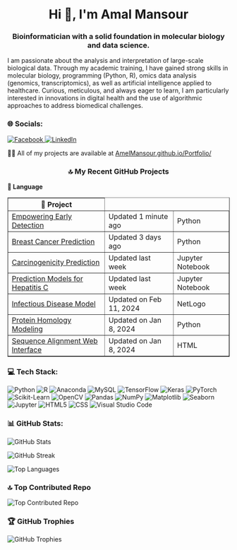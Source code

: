 <h1 align="center">Hi 👋, I'm Amal Mansour</h1>
<h3 align="center">Bioinformatician with a solid foundation in molecular biology and data science.</h3>

<p>I am passionate about the analysis and interpretation of large-scale biological data. Through my academic training, I have gained strong skills in molecular biology, programming (Python, R), omics data analysis (genomics, transcriptomics), as well as artificial intelligence applied to healthcare. Curious, meticulous, and always eager to learn, I am particularly interested in innovations in digital health and the use of algorithmic approaches to address biomedical challenges.</p>

<h3>🌐 Socials:</h3>
<p>
  <a href="https://www.facebook.com/amal.mansour.31149">
    <img src="https://img.shields.io/badge/Facebook-%231877F2.svg?logo=Facebook&logoColor=white" alt="Facebook" />
  </a>
  <a href="https://linkedin.com/in/amal-mansour-">
    <img src="https://img.shields.io/badge/LinkedIn-%230077B5.svg?logo=linkedin&logoColor=white" alt="LinkedIn" />
  </a>
</p>


<p>👨‍💻 All of my projects are available at <a href="https://AmelMansour.github.io/Portfolio/">AmelMansour.github.io/Portfolio/</a></p>

<h3 align="center">🔝 My Recent GitHub Projects</h3>

<table align="center" border="1" cellpadding="10">
  <thead>
    <tr>
      <th><b>🎁 Project</b></th
      <th><b>📝 Language</b></th>
    </tr>
  </thead>
  <tbody>
    <tr>
      <td><a href="https://github.com/AmelMansour/Empowering-Early-Detection-Innovative-Computer-Aided-Detection-System-for-Breast-Cancer-Diagnosis" target="_blank">Empowering Early Detection</a></td>
      <td>Updated 1 minute ago</td>
      <td>Python</td>
    </tr>
    <tr>
      <td><a href="https://github.com/AmelMansour/Breast-Cancer-Prediction" target="_blank">Breast Cancer Prediction</a></td>
      <td>Updated 3 days ago</td>
      <td>Python</td>
    </tr>
    <tr>
      <td><a href="https://github.com/AmelMansour/Carcinogenicity_Prediction" target="_blank">Carcinogenicity Prediction</a></td>
      <td>Updated last week</td>
      <td>Jupyter Notebook</td>
    </tr>
    <tr>
      <td><a href="https://github.com/AmelMansour/Development-of-Prediction-Models-for-Hepatitis-C" target="_blank">Prediction Models for Hepatitis C</a></td>
      <td>Updated last week</td>
      <td>Jupyter Notebook</td>
    </tr>
    <tr>
      <td><a href="https://github.com/AmelMansour/Infectious-disease-transmission-model" target="_blank">Infectious Disease Model</a></td>
      <td>Updated on Feb 11, 2024</td>
      <td>NetLogo</td>
    </tr>
    <tr>
      <td><a href="https://github.com/AmelMansour/Protein-Homology-Modeling" target="_blank">Protein Homology Modeling</a></td>
      <td>Updated on Jan 8, 2024</td>
      <td>Python</td>
    </tr>
    <tr>
      <td><a href="https://github.com/AmelMansour/Sequence-Alignment-Web-Interface" target="_blank">Sequence Alignment Web Interface</a></td>
      <td>Updated on Jan 8, 2024</td>
      <td>HTML</td>
    </tr>
  </tbody>
</table>



<h3>💻 Tech Stack:</h3>
<p>
  <img src="https://img.shields.io/badge/python-3670A0?style=for-the-badge&logo=python&logoColor=ffdd54" alt="Python" />
  <img src="https://img.shields.io/badge/r-%23276DC3.svg?style=for-the-badge&logo=r&logoColor=white" alt="R" />
  <img src="https://img.shields.io/badge/Anaconda-%2344A833.svg?style=for-the-badge&logo=anaconda&logoColor=white" alt="Anaconda" />
  <img src="https://img.shields.io/badge/MySQL-%234479A1.svg?style=for-the-badge&logo=mysql&logoColor=white" alt="MySQL" />
  <img src="https://img.shields.io/badge/TensorFlow-%23FF6F00.svg?style=for-the-badge&logo=tensorflow&logoColor=white" alt="TensorFlow" />
  <img src="https://img.shields.io/badge/Keras-%23D00000.svg?style=for-the-badge&logo=keras&logoColor=white" alt="Keras" />
  <img src="https://img.shields.io/badge/PyTorch-%23EE4C2C.svg?style=for-the-badge&logo=pytorch&logoColor=white" alt="PyTorch" />
  <img src="https://img.shields.io/badge/Scikit--Learn-%23F7931E.svg?style=for-the-badge&logo=scikit-learn&logoColor=white" alt="Scikit-Learn" />
  <img src="https://img.shields.io/badge/OpenCV-%23FF0000.svg?style=for-the-badge&logo=opencv&logoColor=white" alt="OpenCV" />
  <img src="https://img.shields.io/badge/Pandas-%23150458.svg?style=for-the-badge&logo=pandas&logoColor=white" alt="Pandas" />
  <img src="https://img.shields.io/badge/NumPy-%23013243.svg?style=for-the-badge&logo=numpy&logoColor=white" alt="NumPy" />
  <img src="https://img.shields.io/badge/Matplotlib-%230A4C7D.svg?style=for-the-badge&logo=matplotlib&logoColor=white" alt="Matplotlib" />
  <img src="https://img.shields.io/badge/Seaborn-%23D7A3A5.svg?style=for-the-badge&logo=seaborn&logoColor=white" alt="Seaborn" />
  <img src="https://img.shields.io/badge/Jupyter-%23F37626.svg?style=for-the-badge&logo=jupyter&logoColor=white" alt="Jupyter" />
  <img src="https://img.shields.io/badge/HTML-%23E44D26.svg?style=for-the-badge&logo=html5&logoColor=white" alt="HTML5" />
  <img src="https://img.shields.io/badge/CSS-%231572B6.svg?style=for-the-badge&logo=css3&logoColor=white" alt="CSS" />
  <img src="https://img.shields.io/badge/VS%20Code-%230A0A0A.svg?style=for-the-badge&logo=visualstudiocode&logoColor=white" alt="Visual Studio Code" />
</p>

<h3>📊 GitHub Stats:</h3>
<p>
  <img src="https://github-readme-stats.vercel.app/api?username=AmelMansour&theme=transparen&hide_border=false&include_all_commits=false&count_private=false" alt="GitHub Stats" />
</p>
<p>
  <img src="https://github-readme-streak-stats.herokuapp.com/?user=AmelMansour&theme=transparen&hide_border=false" alt="GitHub Streak" />
</p>
<p>
  <img src="https://github-readme-stats.vercel.app/api/top-langs/?username=AmelMansour&transparen=dark&hide_border=false&include_all_commits=false&count_private=false&layout=compact" alt="Top Languages" />
</p>

<h3>🔝 Top Contributed Repo</h3>
<p>
  <img src="https://github-contributor-stats.vercel.app/api?username=AmelMansour&limit=5&theme=transparen&combine_all_yearly_contributions=true" alt="Top Contributed Repo" />
</p>

<h3>🏆 GitHub Trophies</h3>
<p>
  <img src="https://github-profile-trophy.vercel.app/?username=AmelMansour&theme=transparen&no-frame=false&no-bg=true&margin-w=4" alt="GitHub Trophies" />
</p>
